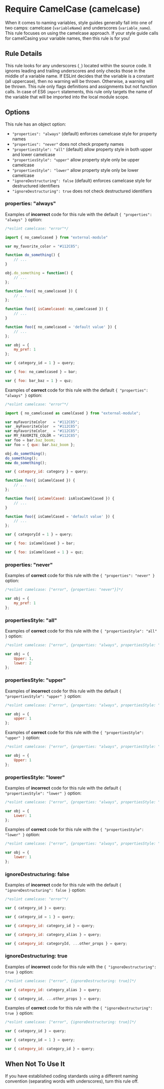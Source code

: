 # Require CamelCase (camelcase)

When it comes to naming variables, style guides generally fall into one of two camps: camelcase (`variableName`) and underscores (`variable_name`). This rule focuses on using the camelcase approach. If your style guide calls for camelCasing your variable names, then this rule is for you!

## Rule Details

This rule looks for any underscores (`_`) located within the source code. It ignores leading and trailing underscores and only checks those in the middle of a variable name. If ESLint decides that the variable is a constant (all uppercase), then no warning will be thrown. Otherwise, a warning will be thrown. This rule only flags definitions and assignments but not function calls. In case of ES6 `import` statements, this rule only targets the name of the variable that will be imported into the local module scope.

## Options

This rule has an object option:

* `"properties": "always"` (default) enforces camelcase style for property names
* `"properties": "never"` does not check property names
* `"propertiesStyle": "all"` (default) allow property style in both upper and lower camelcase
* `"propertiesStyle": "upper"` allow property style only be upper camelcase
* `"propertiesStyle": "lower"` allow property style only be lower camelcase
* `"ignoreDestructuring": false` (default) enforces camelcase style for destructured identifiers
* `"ignoreDestructuring": true` does not check destructured identifiers

### properties: "always"

Examples of **incorrect** code for this rule with the default `{ "properties": "always" }` option:

```js
/*eslint camelcase: "error"*/

import { no_camelcased } from "external-module"

var my_favorite_color = "#112C85";

function do_something() {
    // ...
}

obj.do_something = function() {
    // ...
};

function foo({ no_camelcased }) {
    // ...
};

function foo({ isCamelcased: no_camelcased }) {
    // ...
}

function foo({ no_camelcased = 'default value' }) {
    // ...
};

var obj = {
    my_pref: 1
};

var { category_id = 1 } = query;

var { foo: no_camelcased } = bar;

var { foo: bar_baz = 1 } = quz;
```

Examples of **correct** code for this rule with the default `{ "properties": "always" }` option:

```js
/*eslint camelcase: "error"*/

import { no_camelcased as camelCased } from "external-module";

var myFavoriteColor   = "#112C85";
var _myFavoriteColor  = "#112C85";
var myFavoriteColor_  = "#112C85";
var MY_FAVORITE_COLOR = "#112C85";
var foo = bar.baz_boom;
var foo = { qux: bar.baz_boom };

obj.do_something();
do_something();
new do_something();

var { category_id: category } = query;

function foo({ isCamelCased }) {
    // ...
};

function foo({ isCamelCased: isAlsoCamelCased }) {
    // ...
}

function foo({ isCamelCased = 'default value' }) {
    // ...
};

var { categoryId = 1 } = query;

var { foo: isCamelCased } = bar;

var { foo: isCamelCased = 1 } = quz;

```

### properties: "never"

Examples of **correct** code for this rule with the `{ "properties": "never" }` option:

```js
/*eslint camelcase: ["error", {properties: "never"}]*/

var obj = {
    my_pref: 1
};
```

### propertiesStyle: "all"

Examples of **correct** code for this rule with the `{ "propertiesStyle": "all" }` option:

```js
/*eslint camelcase: ["error", {properties: "always", propertiesStyle: "all"}]*/

var obj = {
    Upper: 1,
    lower: 2
};
```

### propertiesStyle: "upper"

Examples of **incorrect** code for this rule with the default `{ "propertiesStyle": "upper" }` option:

```js
/*eslint camelcase: ["error", {properties: "always", propertiesStyle: "upper"}]*/

var obj = {
    upper: 1
};
```

Examples of **correct** code for this rule with the `{ "propertiesStyle": "upper" }` option:

```js
/*eslint camelcase: ["error", {properties: "always", propertiesStyle: "upper"}]*/

var obj = {
    Upper: 1
};
```

### propertiesStyle: "lower"

Examples of **incorrect** code for this rule with the default `{ "propertiesStyle": "lower" }` option:

```js
/*eslint camelcase: ["error", {properties: "always", propertiesStyle: "lower"}]*/

var obj = {
    Lower: 1
};
```

Examples of **correct** code for this rule with the `{ "propertiesStyle": "lower" }` option:

```js
/*eslint camelcase: ["error", {properties: "always", propertiesStyle: "lower"}]*/

var obj = {
    lower: 1
};
```

### ignoreDestructuring: false

Examples of **incorrect** code for this rule with the default `{ "ignoreDestructuring": false }` option:

```js
/*eslint camelcase: "error"*/

var { category_id } = query;

var { category_id = 1 } = query;

var { category_id: category_id } = query;

var { category_id: category_alias } = query;

var { category_id: categoryId, ...other_props } = query;
```

### ignoreDestructuring: true

Examples of **incorrect** code for this rule with the `{ "ignoreDestructuring": true }` option:

```js
/*eslint camelcase: ["error", {ignoreDestructuring: true}]*/

var { category_id: category_alias } = query;

var { category_id, ...other_props } = query;
```

Examples of **correct** code for this rule with the `{ "ignoreDestructuring": true }` option:

```js
/*eslint camelcase: ["error", {ignoreDestructuring: true}]*/

var { category_id } = query;

var { category_id = 1 } = query;

var { category_id: category_id } = query;
```

## When Not To Use It

If you have established coding standards using a different naming convention (separating words with underscores), turn this rule off.

